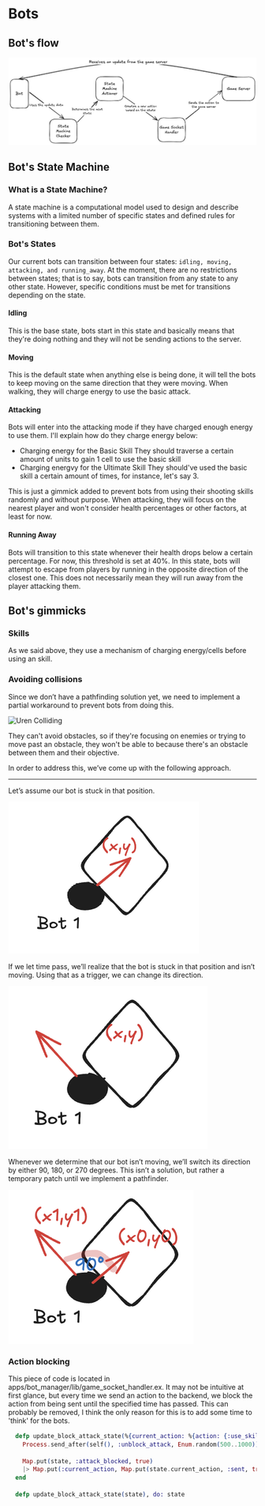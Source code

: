 # Bots

## Bot's flow

![Image showing the workflow of any bot](bots_flow.png)

## Bot's State Machine

### What is a State Machine?

A state machine is a computational model used to design and describe systems with a limited number of specific states and defined rules for transitioning between them.


### Bot's States

Our current bots can transition between four states: `idling, moving, attacking, and running_away`. At the moment, there are no restrictions between states; that is to say, bots can transition from any state to any other state. However, specific conditions must be met for transitions depending on the state.

#### Idling

This is the base state, bots start in this state and basically means that they're doing nothing and they will not be sending actions to the server.

#### Moving

This is the default state when anything else is being done, it will tell the bots to keep moving on the same direction that they were moving.
When walking, they will charge energy to use the basic attack.

#### Attacking

Bots will enter into the attacking mode if they have charged enough energy to use them. I'll explain how do they charge energy below:

- Charging energy for the Basic Skill
    They should traverse a certain amount of units to gain 1 cell to use the basic skill
- Charging energvy for the Ultimate Skill
    They should've used the basic skill a certain amount of times, for instance, let's say 3.

This is just a gimmick added to prevent bots from using their shooting skills randomly and without purpose. 
When attacking, they will focus on the nearest player and won't consider health percentages or other factors, at least for now.

#### Running Away

Bots will transition to this state whenever their health drops below a certain percentage. For now, this threshold is set at 40%. In this state, bots will attempt to escape from players by running in the opposite direction of the closest one. This does not necessarily mean they will run away from the player attacking them.


## Bot's gimmicks

### Skills 

As we said above, they use a mechanism of charging energy/cells before using an skill.


### Avoiding collisions

Since we don’t have a pathfinding solution yet, we need to implement a partial workaround to prevent bots from doing this.

![Uren Colliding](bots_colliding.gif)

They can't avoid obstacles, so if they're focusing on enemies or trying to move past an obstacle, they won't be able to because there's an obstacle between them and their objective.

In order to address this, we’ve come up with the following approach.

--- 

Let’s assume our bot is stuck in that position.

![BotPath01](bot_path_01.png)

If we let time pass, we’ll realize that the bot is stuck in that position and isn’t moving. 
Using that as a trigger, we can change its direction.

![BotPath01](bot_path_02.png)

Whenever we determine that our bot isn’t moving, we’ll switch its direction by either 90, 180, or 270 degrees. This isn’t a solution, but rather a temporary patch until we implement a pathfinder.

![BotPath01](bot_path_03.png)


### Action blocking

This piece of code is located in apps/bot_manager/lib/game_socket_handler.ex. It may not be intuitive at first glance, but every time we send an action to the backend, we block the action from being sent until the specified time has passed. This can probably be removed, I think the only reason for this is to add some time to 'think' for the bots.

```elixir
  defp update_block_attack_state(%{current_action: %{action: {:use_skill, _, _}, sent: false}} = state) do
    Process.send_after(self(), :unblock_attack, Enum.random(500..1000))

    Map.put(state, :attack_blocked, true)
    |> Map.put(:current_action, Map.put(state.current_action, :sent, true))
  end

  defp update_block_attack_state(state), do: state
```
